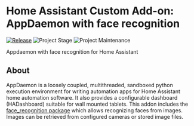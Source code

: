 # Home Assistant Custom Add-on: AppDaemon with face recognition

[![Release][release-shield]][release]
![Project Stage][project-stage-shield]
![Project Maintenance][maintenance-shield]

Appdaemon with face recognition for Home Assistant

## About

AppDaemon is a loosely coupled, multithreaded, sandboxed python execution
environment for writing automation apps for Home Assistant home automation
software. It also provides a configurable dashboard (HADashboard) suitable
for wall mounted tablets.
This addon includes the [face_recognition package][face-recognition-package]
which allows recognizing faces from images. Images can be retrieved from configured
cameras or stored image files.

[face-recognition-package]: https://github.com/ageitgey/face_recognition
[maintenance-shield]: https://img.shields.io/maintenance/yes/2021.svg
[project-stage-shield]: https://img.shields.io/badge/project%20stage-experimental-yellow.svg
[release-shield]: https://img.shields.io/badge/version-v0.3.0-blue.svg
[release]: https://github.com/engrbm87/appdaemon-with-face-recognition/tree/0.3.0
